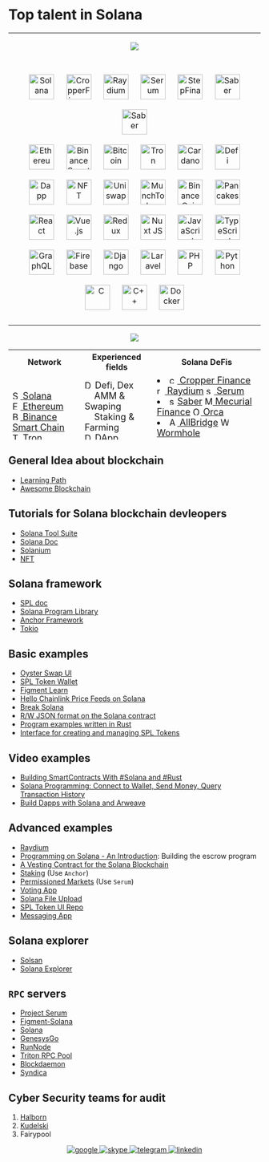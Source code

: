 # Top talent in Solana

<table>
<tr><td>
<p align="center">  
<a href = "https://github.com/IT-Prince?tab=repositories">
<img src = 'https://github.com/IT-Prince/IT-Prince/blob/main/assets/banner.jpeg'>
</a>
</p>
</td></tr>
<tr><td valign="top" width="100%">
<p align="center">  
<img style="margin: 10px" src="https://s2.coinmarketcap.com/static/img/coins/64x64/5426.png" alt="Solana" height="50" />  
<img style="margin: 10px" src="https://s2.coinmarketcap.com/static/img/coins/64x64/11387.png" alt="CropperFinance" height="50" />  
<img style="margin: 10px" src="https://s2.coinmarketcap.com/static/img/coins/64x64/8526.png" alt="Raydium" height="50" />  
<img style="margin: 10px" src="https://s2.coinmarketcap.com/static/img/coins/64x64/6187.png" alt="Serum" height="50" />  
<img style="margin: 10px" src="https://s2.coinmarketcap.com/static/img/coins/64x64/9443.png" alt="StepFinance" height="50" />  
<img style="margin: 10px" src="https://s2.coinmarketcap.com/static/img/coins/64x64/11181.png" alt="Saber" height="50" />  
<img style="margin: 10px" src="https://s2.coinmarketcap.com/static/img/coins/64x64/9549.png" alt="Saber" height="50" />  
<br>
<img style="margin: 10px" src="https://s2.coinmarketcap.com/static/img/coins/64x64/1027.png" alt="Ethereum" height="50" />  
<img style="margin: 10px" src="https://s2.coinmarketcap.com/static/img/coins/64x64/10570.png" alt="BinanceSmartChain" height="50" />  
<img style="margin: 10px" src="https://s2.coinmarketcap.com/static/img/coins/64x64/1.png" alt="Bitcoin" height="50" />  
<img style="margin: 10px" src="https://s2.coinmarketcap.com/static/img/coins/64x64/1958.png" alt="Tron" height="50" />  
<img style="margin: 10px" src="https://s2.coinmarketcap.com/static/img/coins/64x64/2010.png" alt="Cardano" height="50" />  
<img style="margin: 10px" src="https://s2.coinmarketcap.com/static/img/coins/64x64/4276.png" alt="Defi" height="50" />  
<img style="margin: 10px" src="https://s2.coinmarketcap.com/static/img/coins/64x64/4176.png" alt="Dapp" height="50" />  
<img style="margin: 10px" src="https://s2.coinmarketcap.com/static/img/coins/64x64/6650.png" alt="NFT" height="50" />  
<img style="margin: 10px" src="https://s2.coinmarketcap.com/static/img/coins/64x64/7083.png" alt="Uniswap" height="50" />  
<img style="margin: 10px" src="https://s2.coinmarketcap.com/static/img/coins/64x64/9272.png" alt="MunchToken" height="50" />  
<img style="margin: 10px" src="https://s2.coinmarketcap.com/static/img/coins/64x64/1839.png" alt="BinanceCoin" height="50" />  
<img style="margin: 10px" src="https://s2.coinmarketcap.com/static/img/coins/64x64/7186.png" alt="Pancakeswap" height="50" />  
<br>
<img style="margin: 10px" src="https://profilinator.rishav.dev/skills-assets/react-original-wordmark.svg" alt="React" height="50" />  
<img style="margin: 10px" src="https://profilinator.rishav.dev/skills-assets/vuejs-original-wordmark.svg" alt="Vue.js" height="50" />  
<img style="margin: 10px" src="https://profilinator.rishav.dev/skills-assets/redux-original.svg" alt="Redux" height="50" />  
<img style="margin: 10px" src="https://profilinator.rishav.dev/skills-assets/nuxt.png" alt="Nuxt JS" height="50" />  
<img style="margin: 10px" src="https://profilinator.rishav.dev/skills-assets/javascript-original.svg" alt="JavaScript" height="50" />  
<img style="margin: 10px" src="https://profilinator.rishav.dev/skills-assets/typescript-original.svg" alt="TypeScript" height="50" />  
<img style="margin: 10px" src="https://profilinator.rishav.dev/skills-assets/graphql.png" alt="GraphQL" height="50" />  
<img style="margin: 10px" src="https://profilinator.rishav.dev/skills-assets/firebase.png" alt="Firebase" height="50" />  
<img style="margin: 10px" src="https://profilinator.rishav.dev/skills-assets/django-original.svg" alt="Django" height="50" />  
<img style="margin: 10px" src="https://profilinator.rishav.dev/skills-assets/laravel-plain-wordmark.svg" alt="Laravel" height="50" />  
<img style="margin: 10px" src="https://profilinator.rishav.dev/skills-assets/php-original.svg" alt="PHP" height="50" />  
<img style="margin: 10px" src="https://profilinator.rishav.dev/skills-assets/python-original.svg" alt="Python" height="50" />  
<img style="margin: 10px" src="https://profilinator.rishav.dev/skills-assets/c-original.svg" alt="C" height="50" />  
<img style="margin: 10px" src="https://profilinator.rishav.dev/skills-assets/cplusplus-original.svg" alt="C++" height="50" />  
<img style="margin: 10px" src="https://profilinator.rishav.dev/skills-assets/docker-original-wordmark.svg" alt="Docker" height="50" />  
 
</p>
</td></tr></table>

<p align="center">
    <img src="https://github-profile-trophy.vercel.app/?username=devdreamsolution&column=7&theme=onedark"/>
</p>
<table align = 'center' height = "180" width='100%' border-size = '0px'>
  <tr>
    <th>Network</th> 
    <th>Experienced fields</th>
    <th>Solana DeFis</th>
  </tr>
  <tr>
    <td>
      <font size = '4'>
        <a href = 'https://coinmarketcap.com/currencies/solana/'>
          <img src="https://s2.coinmarketcap.com/static/img/coins/64x64/5426.png" height="16" width="16" alt="SOL"> 
          Solana
        </a><br>
        <a href = 'https://coinmarketcap.com/currencies/ethereum/'>
          <img src="https://s2.coinmarketcap.com/static/img/coins/64x64/1027.png" height="16" width="16" alt="ETH"> 
          Ethereum
        </a><br>
        <a href = 'https://coinmarketcap.com/currencies/bitcoin/'>
          <img src="https://s2.coinmarketcap.com/static/img/coins/64x64/1.png" height="16" width="16" alt="BTC"> 
          Binance Smart Chain
        </a><br>
        <a href = 'https://coinmarketcap.com/currencies/tron/'>
          <img src="https://s2.coinmarketcap.com/static/img/coins/64x64/1958.png" height="16" width="16" alt="TRON"> 
          Tron
        </a><br>
      </font>
    </td> 
    <td>
      <font size = '4'>
      <img src="https://s2.coinmarketcap.com/static/img/coins/64x64/4276.png" height="16" width="16" alt="Defi"> Defi, Dex<br>
      &nbsp;&nbsp;&nbsp;&nbsp;AMM & Swaping <br>
      &nbsp;&nbsp;&nbsp;&nbsp;Staking & Farming<br>
      <img src="https://s2.coinmarketcap.com/static/img/coins/64x64/4176.png" height="16" width="16" alt="DApp"> DApp <br>
      <img src="https://s2.coinmarketcap.com/static/img/coins/64x64/6650.png" height="16" width="16" alt="NFT"> NFT
      </font>
    </td>
    <td>
      <font size = '4'>
      <li>
        <a href = 'https://cropper.finance'>
          <img src="https://s2.coinmarketcap.com/static/img/coins/64x64/11387.png" height="16" width="16" alt="cropperfinance"> Cropper Finance</a>
        <a href = 'https://raydium.io/'><img src="https://s2.coinmarketcap.com/static/img/coins/64x64/8526.png" height="16" width="16" alt="raydium"> Raydium</a>
        <a href = 'https://dex.raydium.io/#/market/ByRys5tuUWDgL73G8JBAEfkdFf8JWBzPBDHsBVQ5vbQA'><img src="https://s2.coinmarketcap.com/static/img/coins/64x64/6187.png" height="16" width="16" alt="serum"> Serum</a>
      </li>
      <li>
        <a href = 'https://saber.so/'><img src="https://s2.coinmarketcap.com/static/img/coins/64x64/11181.png" height="16" width="16" alt="saber">Saber</a>
        <a href = 'https://mercurial.finance/'><img src="https://s2.coinmarketcap.com/static/img/coins/64x64/9549.png" height="16" width="16" alt="Mecurial Finance"> Mecurial Finance</a>
        <a href = 'https://www.orca.so/pools/'><img src="https://s2.coinmarketcap.com/static/img/coins/64x64/11165.png" height="16" width="16" alt="Orca"> Orca</a>
      </li>
      <li>
        <a href = 'https://allbridge.io/'><img src="https://s2.coinmarketcap.com/static/img/coins/64x64/12212.png" height="16" width="16" alt="AllBridge"> AllBridge</a>
        <a href = 'https://wormholebridge.com/#/'><img src="https://s2.coinmarketcap.com/static/img/coins/64x64/7633.png" height="16" width="16" alt="Wormhole Bridge"> Wormhole</a>
      </li>
      <li>
        <a href = 'https://app.step.finance/'><img src="https://s2.coinmarketcap.com/static/img/coins/64x64/9443.png" height="16" width="16" alt="step-finance"> Step Finance</a>
        <a href = 'https://tulip.garden/'><img src="https://s2.coinmarketcap.com/static/img/coins/64x64/5426.png" height="16" width="16" alt="tulip-finance"> Tulip</a>
        <a href = 'https://app.sunny.ag/'><img src="https://s2.coinmarketcap.com/static/img/coins/64x64/5426.png" height="16" width="16" alt="sunny-finance"> Sunny</a>
      </li>
      </font>
    </td>
  </tr>
<table>

## General Idea about blockchain
- [Learning Path](https://github.com/protofire/blockchain-learning-path)
- [Awesome Blockchain](https://github.com/yjjnls/awesome-blockchain)
## Tutorials for Solana blockchain devleopers
- [Solana Tool Suite](https://docs.solana.com/cli/install-solana-cli-tools)
- [Solana Doc](https://docs.solana.com/)
- [Solanium](https://solanium.io/)
- [NFT](https://solanart.io/)
## Solana framework
- [SPL doc](https://spl.solana.com/)
- [Solana Program Library](https://github.com/solana-labs/solana-program-library)
- [Anchor Framework](https://github.com/project-serum/anchor)
- [Tokio](https://tokio.rs/)
## Basic examples
- [Oyster Swap UI](https://github.com/solana-labs/oyster-swap)
- [SPL Token Wallet](https://github.com/project-serum/spl-token-wallet)
- [Figment Learn](https://learn.figment.io/)
- [Hello Chainlink Price Feeds on Solana](https://blog.chain.link/how-to-build-and-deploy-a-solana-smart-contract/)
- [Break Solana](https://github.com/solana-labs/break)
- [R/W JSON format on the Solana contract](https://github.com/jamesbachini/Solana-JSON)
- [Program examples written in Rust](https://github.com/solana-labs/solana-program-library/tree/master/examples/rust)
- [Interface for creating and managing SPL Tokens](https://www.spl-token-ui.com/#/)

## Video examples
- [Building SmartContracts With #Solana and #Rust](https://www.youtube.com/watch?v=gA7hFdq2h9Q)
- [Solana Programming: Connect to Wallet, Send Money, Query Transaction History](https://www.youtube.com/watch?v=wVPGJ_CZTAw)
- [Build Dapps with Solana and Arweave](https://www.youtube.com/watch?v=Jz5v_u75xk8)

## Advanced examples
- [Raydium ](https://github.com/raydium-io/raydium-ui)
- [Programming on Solana - An Introduction](https://paulx.dev/blog/2021/01/14/programming-on-solana-an-introduction/): Building the escrow program
- [A Vesting Contract for the Solana Blockchain](https://github.com/Bonfida/token-vesting)
- [Staking](https://github.com/step-finance/step-staking) (Use `Anchor`)
- [Permissioned Markets](https://github.com/project-serum/permissioned-markets-quickstart) (Use `Serum`)
- [Voting App](https://medium.com/@smith_10562/a-simple-solana-dapp-tutorial-6dedbdf65444)
- [Solana File Upload](https://github.com/mcf-rocks/solana-upload)
- [SPL Token UI Repo](https://github.com/paul-schaaf/spl-token-ui)
- [Messaging App](https://github.com/kemargrant/soltalk)

## Solana explorer
- [Solsan](https://solscan.io/token/orcaEKTdK7LKz57vaAYr9QeNsVEPfiu6QeMU1kektZE)
- [Solana Explorer](https://explorer.solana.com/address/orcaEKTdK7LKz57vaAYr9QeNsVEPfiu6QeMU1kektZE)

## `RPC` servers
- [Project Serum](https://solana-api.projectserum.com (**recommended**))
- [Figment-Solana](https://docs.figment.io/network-documentation/solana/rpc-and-rest-api)
- [Solana](https://api.mainnet-beta.solana.com (**can be unstable**))
- [GenesysGo](https://genesysgo.com/)
- [RunNode](https://runnode.com/)
- [Triton RPC Pool](https://rpcpool.com/)
- [Blockdaemon](https://blockdaemon.com/marketplace/solana/)
- [Syndica](https://syndica.io/)

## Cyber Security teams for audit

1. [Halborn](https://halborn.com/)
1. [Kudelski](https://kudelskisecurity.com/)
1. Fairypool


<div align="center">
    <a href="mailto:softwareangel30@gmail.com" target="_blank">
     <img src="https://img.shields.io/badge/google-%2300acee.svg?&amp;style=for-the-badge&amp;logo=google&amp;logoColor=white" alt="google">
    </a>
    <a href="https://join.skype.com/invite/UnRW1QAcIeCS" target="_blank">
     <img src="https://img.shields.io/badge/skype-%232E87FB.svg?&amp;style=for-the-badge&amp;logo=skype&amp;logoColor=white" alt="skype">
    </a>
    <a href="https://t.me/zhaohui" target="_blank">
     <img src="https://img.shields.io/badge/telegram-%231E77B5.svg?&amp;style=for-the-badge&amp;logo=telegram&amp;logoColor=white" alt="telegram">
    </a>
    <a href="https://www.linkedin.com/in/zhaohui-li-1a2b12214" target="_blank">
     <img src=" https://img.shields.io/badge/Linkedin-%231E77B5.svg?&amp;style=for-the-badge&amp;logo=telegram&amp;logoColor=white" alt="linkedin">
    </a>

</div>
